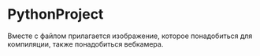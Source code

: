 # PythonProject
Вместе с файлом прилагается изображение, которое понадобиться для компиляции, также понадобиться вебкамера.
